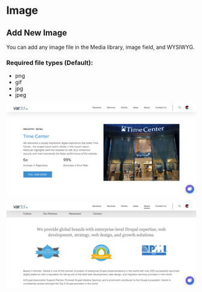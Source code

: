 # Image

## Add New Image 

You can add any image file in the Media library, image field, and WYSIWYG.  


### Required file types \(Default\):

* png
* gif 
* jpg 
* jpeg

![Example an image uploaded in image field](../../../../.gitbook/assets/vardot-enterprise-drupal-solutions-web-design-development.png)

![Example an images were uploaded in WYSIWYG](../../../../.gitbook/assets/about-us-vardot.png)

